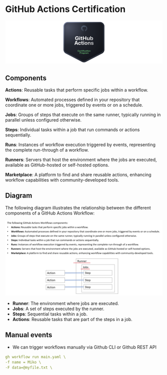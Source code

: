 # GitHub Actions Certification

![Badge](/images/header.png)

## Components

**Actions**: Reusable tasks that perform specific jobs within a workflow.

**Workflows**: Automated processes defined in your repository that coordinate one or more jobs, triggered by events or on a schedule.

**Jobs**: Groups of steps that execute on the same runner, typically running in parallel unless configured otherwise.

**Steps**: Individual tasks within a job that run commands or actions sequentially.

**Runs**: Instances of workflow execution triggered by events, representing the complete run-through of a workflow.

**Runners**: Servers that host the environment where the jobs are executed, available as GitHub-hosted or self-hosted options.

**Marketplace**: A platform to find and share reusable actions, enhancing workflow capabilities with community-developed tools.

## Diagram

The following diagram illustrates the relationship between the different components of a GitHub Actions Workflow:

![GitHub Actions Workflow Diagram](/images/components.png)

- **Runner**: The environment where jobs are executed.
- **Jobs**: A set of steps executed by the runner.
- **Steps**: Sequential tasks within a job.
- **Actions**: Reusable tasks that are part of the steps in a job.

## Manual events

- We can trigger workflows manually via Github CLI or Github REST API

```yaml
gh workflow run main.yaml \
-f name = Miko \
-F data=@myfile.txt \

